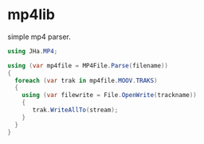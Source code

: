 # mp4lib
simple mp4 parser.

```csharp
using JHa.MP4;

using (var mp4file = MP4File.Parse(filename))
{
  foreach (var trak in mp4file.MOOV.TRAKS)
  {
    using (var filewrite = File.OpenWrite(trackname))
    {
       trak.WriteAllTo(stream);
    }
  }
}
```
